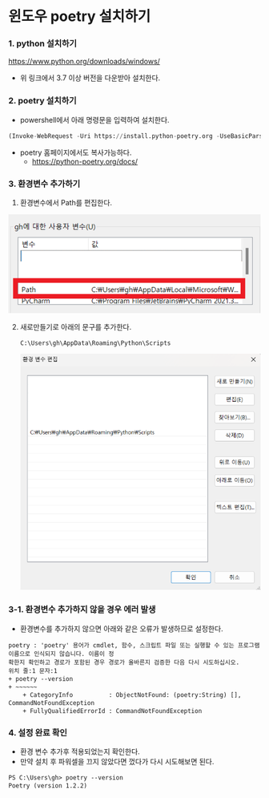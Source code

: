 # 윈도우 poetry 설치하기

### 1. python 설치하기

https://www.python.org/downloads/windows/

- 위 링크에서 3.7 이상 버전을 다운받아 설치한다.

### 2. poetry 설치하기

- powershell에서 아래 명령문을 입력하여 설치한다.

```python
(Invoke-WebRequest -Uri https://install.python-poetry.org -UseBasicParsing).Content | py -
```

- poetry 홈페이지에서도 복사가능하다.
  - https://python-poetry.org/docs/

### 3. 환경변수 추가하기

1. 환경변수에서 Path를 편집한다.

![환경변수](./img/poetry_환경변수.png)

2. 새로만들기로 아래의 문구를 추가한다.

   ```
   C:\Users\gh\AppData\Roaming\Python\Scripts
   ```

   

   ![환경변수2](./img/poetry_환경변수_2.png)

### 3-1. 환경변수 추가하지 않을 경우 에러 발생

- 환경변수를 추가하지 않으면 아래와 같은 오류가 발생하므로 설정한다.

```shell
poetry : 'poetry' 용어가 cmdlet, 함수, 스크립트 파일 또는 실행할 수 있는 프로그램 이름으로 인식되지 않습니다. 이름이 정
확한지 확인하고 경로가 포함된 경우 경로가 올바른지 검증한 다음 다시 시도하십시오.
위치 줄:1 문자:1
+ poetry --version
+ ~~~~~~
    + CategoryInfo          : ObjectNotFound: (poetry:String) [], CommandNotFoundException
    + FullyQualifiedErrorId : CommandNotFoundException
```

### 4. 설정 완료 확인

- 환경 변수 추가후 적용되었는지 확인한다.
- 만약 설치 후 파워셀을 끄지 않았다면 껐다가 다시 시도해보면 된다.

```shell
PS C:\Users\gh> poetry --version
Poetry (version 1.2.2)
```



